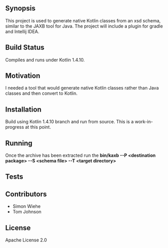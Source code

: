 ## Synopsis

This project is used to generate native Kotlin classes from an xsd schema, similar to the JAXB tool for Java. The project will include a plugin for gradle and Intellij IDEA.

## Build Status

Compiles and runs under Kotlin 1.4.10.

## Motivation

I needed a tool that would generate native Kotlin classes rather than Java classes and then convert to Kotlin.

## Installation

Build using Kotlin 1.4.10 branch and run from source.  This is a work-in-progress at this point.

## Running

Once the archive has been extracted run the **bin/kaxb --P \<destination package\> --S \<schema file\> --T \<target directory\>**

## Tests

## Contributors

* Simon Wiehe
* Tom Johnson

## License

Apache License 2.0
